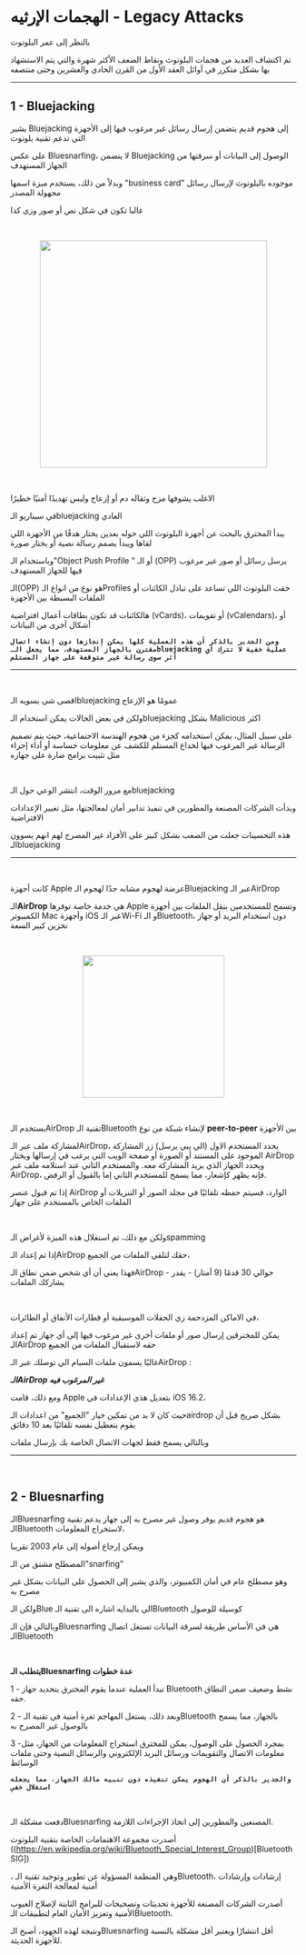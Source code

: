 # الهجمات الإرثيه - Legacy Attacks

بالنظر إلى عمر البلوتوث

تم اكتشاف العديد من هجمات البلوتوث ونقاط الضعف الأكثر شهرة والتي يتم الاستشهاد بها بشكل متكرر في أوائل العقد الأول من القرن الحادي والعشرين وحتى منتصفه

<hr>

## 1 - Bluejacking 

يشير Bluejacking إلى هجوم قديم يتضمن إرسال رسائل غير مرغوب فيها إلى الأجهزة التي تدعم تقنية بلوتوث

على عكس Bluesnarfing، لا يتضمن Bluejacking الوصول إلى البيانات أو سرقتها من الجهاز المستهدف

وبدلاً من ذلك، يستخدم ميزة اسمها "business card" موجوده بالبلوتوث لإرسال رسائل مجهولة المصدر

غالبا تكون في شكل نص أو صور وزي كذا

<br>

<p align="center">
  <img src="https://academy.hackthebox.com/storage/modules/230/K600i_Bluejacked.jpg" width="400">
</p>

<br> 

الاغلب يشوفها مزح وثقاله دم أو إزعاج وليس تهديدًا أمنيًا خطيرًا

في سيناريو الـbluejacking العادي

يبدأ المخترق بالبحث عن أجهزة البلوتوث اللي حوله بعدين يختار هدفًا من الأجهزة اللي لقاها ويبدأ يصمم رسالة نصية أو يختار صورة 


وباستخدام الـ"Object Push Profile " أو الـ (OPP) يرسل رسائل أو صور غير مرغوب فيها للجهاز المستهدف


الـ(OPP) هو نوع من انواع الـProfiles حقت البلوتوث اللي تساعد على تبادل الكائنات أو الملفات البسيطة بين الأجهزة

هالكائنات قد تكون بطاقات أعمال افتراضية (vCards)، أو تقويمات (vCalendars)،  أو أشكال أخرى من البيانات

**``` ومن الجدير بالذكر أن هذه العملية كلها يمكن إنجازها دون إنشاء اتصال مقترن بالجهاز المستهدف، مما يجعل الـbluejacking عملية خفية لا تترك أي أثر سوى رسالة غير متوقعة على جهاز المستلم ```**


<hr>


<br>

اقصى شي يسويه الـbluejacking عمومًا هو الإزعاج

ولكن في بعض الحالات يمكن استخدام الـbluejacking بشكل Malicious اكثر

على سبيل المثال، يمكن استخدامه كجزء من هجوم الهندسة الاجتماعية، حيث يتم تصميم الرسالة غير المرغوب فيها لخداع المستلم للكشف عن معلومات حساسة أو أداء إجراء مثل تثبيت برامج ضارة على جهازه

<br>

مع مرور الوقت، انتشر الوعي حول الـbluejacking

وبدأت الشركات المصنعة والمطورين في تنفيذ تدابير أمان لمعالجتها، مثل تغيير الإعدادات الافتراضية

هذه التحسينات جعلت من الصعب بشكل كبير على الأفراد غير المصرح لهم انهم يسوون الـbluejacking
<hr>

<br>

كانت أجهزة Apple عرضة لهجوم مشابه جدًا لهجوم الـBluejacking عبر الـAirDrop

الـ**AirDrop** هي خدمة خاصة توفرها Apple وتسمح للمستخدمين بنقل الملفات بين أجهزة الكمبيوتر Mac وأجهزة iOS عبر الـWi-Fi و الـBluetooth، دون استخدام البريد أو جهاز تخزين كبير السعة

<br>

<p align="center">
  <img src="https://academy.hackthebox.com/storage/modules/230/ios-16-iphone-13-pro-receive-airdrop.png" width="250">
</p>

<br>

يستخدم الـAirDrop تقنية الـBluetooth لإنشاء شبكة من نوع  **peer-to-peer** بين الأجهزة

 لمشاركة ملف عبر الـAirDrop، يحدد المستخدم الاول (الي يبي يرسل) زر المشاركة الموجود على المستند أو الصورة أو صفحة الويب التي يرغب في إرسالها ويختار AirDrop ويحدد الجهاز الذي يريد المشاركة معه. 
والمستخدم الثاني عند استلامه ملف عبر AirDrop، فإنه يظهر كإشعار، مما يسمح للمستخدم الثاني إما بالقبول أو الرفض.

إذا تم قبول عنصر AirDrop الوارد، فسيتم حفظه تلقائيًا في مجلد الصور أو التنزيلات أو الملفات الخاص بالمستخدم على جهاز

<br>

ولكن مع ذلك، تم استغلال هذه الميزة لأغراض الـspamming

إذا تم إعداد الـAirDrop حقك لتلقي الملفات من الجميع،

فهذا يعني أن أي شخص ضمن نطاق الـAirDrop - حوالي 30 قدمًا (9 أمتار) - يقدر يشاركك الملفات

<br>

في الاماكن المزدحمة زي الحفلات الموسيقية أو قطارات الأنفاق أو الطائرات،

يمكن للمخترقين إرسال صور أو ملفات أخرى غير مرغوب فيها إلى أي جهاز تم إعداد الـAirDrop حقه لاستقبال الملفات من الجميع

 غالبًا يسمون ملفات السبام الي توصلك عبر الـAirDrop :
 
 _**الـAirDrop غير المرغوب فيه**_ 
 
 ومع ذلك، قامت Apple بتعديل هذي الإعدادات في iOS 16.2،
 
 حيث كان لا بد من تمكين خيار "الجميع" من اعدادات الـairdrop بشكل صريح قبل أن يقوم بتعطيل نفسه تلقائيًا بعد 10 دقائق
 
 وبالتالي يسمح فقط لجهات الاتصال الخاصة بك بإرسال ملفات

<hr>
<br>

## 2 - Bluesnarfing

الـBluesnarfing هو هجوم قديم يوفر وصول غير مصرح به إلى جهاز يدعم تقنية الـBluetooth لاستخراج المعلومات، 

ويمكن إرجاع أصوله إلى عام 2003 تقريبا

 المصطلح مشتق من الـ"snarfing" 

وهو مصطلح عام في أمان الكمبيوتر، والذي يشير إلى الحصول على البيانات بشكل غير مصرح به

ولكن الـBlue الي بالبدايه اشاره الى تقنية الـBluetooth كوسيلة للوصول

وبالتالي فإن الـBluesnarfing هي في الأساس طريقة لسرقة البيانات تستغل اتصال الـBluetooth

<br>



**يتطلب الـBluesnarfing عدة خطوات**

 1 - تبدأ العملية عندما يقوم المخترق بتحديد جهاز Bluetooth نشط وضعيف ضمن النطاق حقه.

 2 - وبعد ذلك، يستغل المهاجم ثغرة أمنية في تقنية الـBluetooth بالجهاز، مما يسمح بالوصول غير المصرح به

3 -بمجرد الحصول على الوصول، يمكن للمخترق استخراج المعلومات من الجهاز، مثل معلومات الاتصال والتقويمات ورسائل البريد الإلكتروني والرسائل النصية وحتى ملفات الوسائط

 **```والجدير بالذكر أن الهجوم يمكن تنفيذه دون تنبيه مالك الجهاز، مما يجعله استغلال خفي```**

<br>

دفعت مشكلة الـBluesnarfing المصنعين والمطورين إلى اتخاذ الإجراءات اللازمة.

 أصدرت مجموعة الاهتمامات الخاصة بتقنية البلوتوث ((https://en.wikipedia.org/wiki/Bluetooth_Special_Interest_Group)[Bluetooth SIG])

، وهي المنظمة المسؤولة عن تطوير وتوحيد تقنية الـBluetooth، إرشادات وإرشادات أمنية لمعالجة الثغرة الأمنية

 أصدرت الشركات المصنعة للأجهزة تحديثات وتصحيحات للبرامج الثابتة لإصلاح العيوب الأمنية وتعزيز الأمان العام لتطبيقات الـBluetooth.

 ونتيجة لهذه الجهود، أصبح الـBluesnarfing أقل انتشارًا ويعتبر أقل مشكلة بالنسبة للأجهزة الحديثة.

